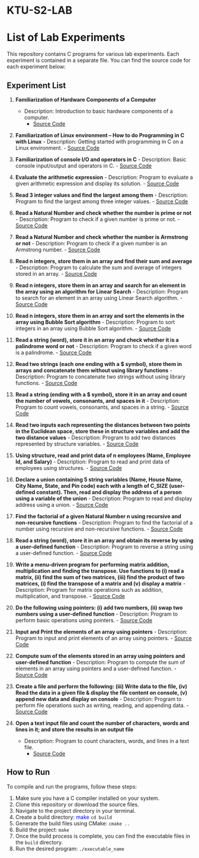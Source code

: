 # KTU-S2-LAB

# List of Lab Experiments

This repository contains C programs for various lab experiments. Each experiment is contained in a separate file. You can find the source code for each experiment below:

## Experiment List

1. **Familiarization of Hardware Components of a Computer**
   - Description: Introduction to basic hardware components of a computer.
      - [Source Code](src/3-i-hello-world.c)

2. **Familiarization of Linux environment – How to do Programming in C with Linux**
         - Description: Getting started with programming in C on a Linux environment.
            - [Source Code](src/3-ii-sum.c)

3. **Familiarization of console I/O and operators in C**
               - Description: Basic console input/output and operators in C.
                  - [Source Code](src/3-iii-radius.c)

4. **Evaluate the arithmetic expression**
                     - Description: Program to evaluate a given arithmetic expression and display its solution.
                        - [Source Code](src/3-iv-expression.c)

5. **Read 3 integer values and find the largest among them**
                           - Description: Program to find the largest among three integer values.
                              - [Source Code](src/4-largest-among-three.c)

6. **Read a Natural Number and check whether the number is prime or not**
                                 - Description: Program to check if a given number is prime or not.
                                    - [Source Code](src/5-prime-or-not.c)

7. **Read a Natural Number and check whether the number is Armstrong or not**
                                       - Description: Program to check if a given number is an Armstrong number.
                                          - [Source Code](src/6-armstrong-number.c)

8. **Read n integers, store them in an array and find their sum and average**
                                             - Description: Program to calculate the sum and average of integers stored in an array.
                                                - [Source Code](src/7-sum-and-average.c)

9. **Read n integers, store them in an array and search for an element in the array using an algorithm for Linear Search**
                                                   - Description: Program to search for an element in an array using Linear Search algorithm.
                                                      - [Source Code](src/8-linear-search.c)

10. **Read n integers, store them in an array and sort the elements in the array using Bubble Sort algorithm**
                                                          - Description: Program to sort integers in an array using Bubble Sort algorithm.
                                                              - [Source Code](src/9-bubble-sort.c)

11. **Read a string (word), store it in an array and check whether it is a palindrome word or not**
                                                                  - Description: Program to check if a given word is a palindrome.
                                                                      - [Source Code](src/10-palindrome-word.c)

12. **Read two strings (each one ending with a $ symbol), store them in arrays and concatenate them without using library functions**
                                                                          - Description: Program to concatenate two strings without using library functions.
                                                                              - [Source Code](src/11-concatenate-strings.c)

13. **Read a string (ending with a $ symbol), store it in an array and count the number of vowels, consonants, and spaces in it**
                                                                                  - Description: Program to count vowels, consonants, and spaces in a string.
                                                                                      - [Source Code](src/12-count-vowels-consonants-spaces.c)

14. **Read two inputs each representing the distances between two points in the Euclidean space, store these in structure variables and add the two distance values**
                                                                                          - Description: Program to add two distances represented by structure variables.
                                                                                              - [Source Code](src/13-distance-struct.c)

15. **Using structure, read and print data of n employees (Name, Employee Id, and Salary)**
                                                                                                  - Description: Program to read and print data of employees using structures.
                                                                                                      - [Source Code](src/14-employee-data-structure.c)

16. **Declare a union containing 5 string variables (Name, House Name, City Name, State, and Pin code) each with a length of C_SIZE (user-defined constant). Then, read and display the address of a person using a variable of the union**
                                                                                                          - Description: Program to read and display address using a union.
                                                                                                              - [Source Code](src/15-address-union.c)

17. **Find the factorial of a given Natural Number n using recursive and non-recursive functions**
                                                                                                                  - Description: Program to find the factorial of a number using recursive and non-recursive functions.
                                                                                                                      - [Source Code](src/16-factorial.c)

18. **Read a string (word), store it in an array and obtain its reverse by using a user-defined function**
                                                                                                                          - Description: Program to reverse a string using a user-defined function.
                                                                                                                              - [Source Code](src/17-reverse-string.c)

19. **Write a menu-driven program for performing matrix addition, multiplication and finding the transpose. Use functions to (i) read a matrix, (ii) find the sum of two matrices, (iii) find the product of two matrices, (i) find the transpose of a matrix and (v) display a matrix**
                                                                                                                                  - Description: Program for matrix operations such as addition, multiplication, and transpose.
                                                                                                                                      - [Source Code](src/18-matrix-operations.c)

20. **Do the following using pointers: (i) add two numbers, (ii) swap two numbers using a user-defined function**
                                                                                                                                          - Description: Program to perform basic operations using pointers.
                                                                                                                                              - [Source Code](src/19-pointers-add-swap.c)

21. **Input and Print the elements of an array using pointers**
                                                                                                                                                  - Description: Program to input and print elements of an array using pointers.
                                                                                                                                                      - [Source Code](src/20-array-pointers-input-output.c)

22. **Compute sum of the elements stored in an array using pointers and user-defined function**
                                                                                                                                                          - Description: Program to compute the sum of elements in an array using pointers and a user-defined function.
                                                                                                                                                              - [Source Code](src/21-sum-array-pointers.c)

23. **Create a file and perform the following: (iii) Write data to the file, (iv) Read the data in a given file & display the file content on console, (v) append new data and display on console**
                                                                                                                                                                  - Description: Program to perform file operations such as writing, reading, and appending data.
                                                                                                                                                                      - [Source Code](src/22-file-operations.c)

24. **Open a text input file and count the number of characters, words and lines in it; and store the results in an output file**
    - Description: Program to count characters, words, and lines in a text file.
        - [Source Code](src/23-count-characters-words-lines.c)

## How to Run
To compile and run the programs, follow these steps:

1. Make sure you have a C compiler installed on your system.
2. Clone this repository or download the source files.
3. Navigate to the project directory in your terminal.
4. Create a build directory:
<font color="blue">make</font>
``cd build``
5. Generate the build files using CMake:
``cmake ..``
6. Build the project:
``make``
7. Once the build process is complete, you can find the executable files in the `build` directory.
8. Run the desired program:
``./executable_name``


